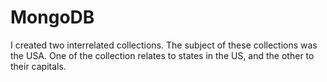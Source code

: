 # MongoDB
I created two interrelated collections. The subject of these collections was the USA. One of the collection relates to states in the US, and the other to their capitals.
